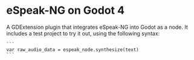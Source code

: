 # eSpeak-NG on Godot 4

A GDExtension plugin that integrates eSpeak-NG into Godot as a node.
It includes a test project to try it out, using the following syntax:


````
```
var raw_audio_data = espeak_node.synthesize(text)
```
````
